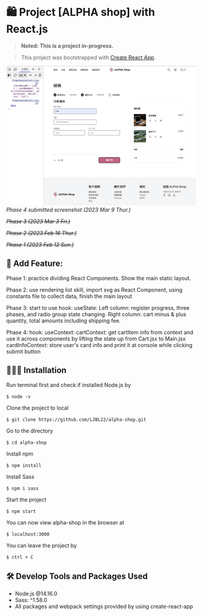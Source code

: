 # 🛍️ Project [ALPHA shop] with React.js

> **Noted: This is a project in-progress.**

> This project was bootstrapped with [Create React App](https://github.com/facebook/create-react-app).

![](./submitted-phase4.png)
_Phase 4 submitted screenshot (2023 Mar 9 Thur.)_

~~_Phase 3 (2023 Mar 3 Fri.)_~~

~~_Phase 2 (2023 Feb 16 Thur.)_~~

~~_Phase 1 (2023 Feb 12 Sun.)_~~

## 👀 Add Feature:

Phase 1: practice dividing React Components. Show the main static layout.

Phase 2: use rendering list skill, import svg as React Component, using constants file to collect data, finish the main layout

Phase 3: start to use hook: useState:
Left column: register progress, three phases, and radio group state changing.
Right column: cart minus & plus quantity, total amounts including shipping fee.

Phase 4: hook: useContext:
cartContext: get cartItem info from context and use it across components by lifting the state up from Cart.jsx to Main.jsx
cardInfoContext: store user's card info and print it at console while clicking submit button

## 🧑🏻‍💻 Installation

Run terminal first and check if installed Node.js by

```
$ node -v
```

Clone the project to local

```
$ git clone https://github.com/LJBL22/alpha-shop.git
```

Go to the directory

```
$ cd alpha-shop
```

Install npm

```
$ npm install
```

Install Sass

```
$ npm i sass
```

Start the project

```
$ npm start
```

You can now view alpha-shop in the browser at

```
$ localhost:3000
```

You can leave the project by

```
$ ctrl + C
```

## 🛠️ Develop Tools and Packages Used

- Node.js @14.16.0
- Sass: ^1.58.0
- All packages and webpack settings provided by using create-react-app
